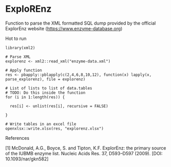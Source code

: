 # ExploREnz
Function to parse the XML formatted SQL dump provided by the official ExplorEnz website (https://www.enzyme-database.org)

Hot to run

```
library(xml2)

# Parse XML
explorenz <- xml2::read_xml("enzyme-data.xml")

# Apply function
res <- pbapply::pblapply(c(2,4,6,8,10,12), function(x) lapply(x, parse_explorenz), file = explorenz)

# List of lists to list of data.tables
# TODO: Do this inside the function
for (i in 1:length(res)) {
  
  res[i] <- unlist(res[i], recursive = FALSE)
  
}

# Write tables in an excel file
openxlsx::write.xlsx(res, "explorenz.xlsx")
```

References

[1] McDonald, A.G., Boyce, S. and Tipton, K.F. ExplorEnz: the primary source of the IUBMB enzyme list. Nucleic Acids Res. 37, D593–D597 (2009). [DOI: 10.1093/nar/gkn582]
